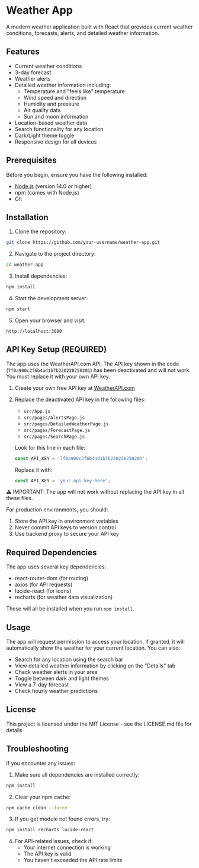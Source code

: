 # Weather App

A modern weather application built with React that provides current weather conditions, forecasts, alerts, and detailed weather information.

## Features

- Current weather conditions
- 3-day forecast
- Weather alerts
- Detailed weather information including:
  - Temperature and "feels like" temperature
  - Wind speed and direction
  - Humidity and pressure
  - Air quality data
  - Sun and moon information
- Location-based weather data
- Search functionality for any location
- Dark/Light theme toggle
- Responsive design for all devices

## Prerequisites

Before you begin, ensure you have the following installed:
- [Node.js](https://nodejs.org/) (version 14.0 or higher)
- npm (comes with Node.js)
- Git

## Installation

1. Clone the repository:
```bash
git clone https://github.com/your-username/weather-app.git
```

2. Navigate to the project directory:
```bash
cd weather-app
```

3. Install dependencies:
```bash
npm install
```

4. Start the development server:
```bash
npm start
```

5. Open your browser and visit:
```
http://localhost:3000
```

## API Key Setup (REQUIRED)

The app uses the WeatherAPI.com API. The API key shown in the code (`7f0a900c2f6b4ad1b7b220228250201`) has been deactivated and will not work. You must replace it with your own API key.

1. Create your own free API key at [WeatherAPI.com](https://www.weatherapi.com/)

2. Replace the deactivated API key in the following files:
   - `src/App.js`
   - `src/pages/AlertsPage.js`
   - `src/pages/DetailedWeatherPage.js`
   - `src/pages/ForecastPage.js`
   - `src/pages/SearchPage.js`

   Look for this line in each file:
   ```javascript
   const API_KEY = '7f0a900c2f6b4ad1b7b220228250201';
   ```
   Replace it with:
   ```javascript
   const API_KEY = 'your-api-key-here';
   ```

⚠️ IMPORTANT: The app will not work without replacing the API key in all these files.

For production environments, you should:
1. Store the API key in environment variables
2. Never commit API keys to version control
3. Use backend proxy to secure your API key

## Required Dependencies

The app uses several key dependencies:
- react-router-dom (for routing)
- axios (for API requests)
- lucide-react (for icons)
- recharts (for weather data visualization)

These will all be installed when you run `npm install`.

## Usage

The app will request permission to access your location. If granted, it will automatically show the weather for your current location. You can also:

- Search for any location using the search bar
- View detailed weather information by clicking on the "Details" tab
- Check weather alerts in your area
- Toggle between dark and light themes
- View a 7-day forecast
- Check hourly weather predictions

## License

This project is licensed under the MIT License - see the LICENSE.md file for details

## Troubleshooting

If you encounter any issues:

1. Make sure all dependencies are installed correctly:
```bash
npm install
```

2. Clear your npm cache:
```bash
npm cache clean --force
```

3. If you get module not found errors, try:
```bash
npm install recharts lucide-react
```

4. For API-related issues, check if:
   - Your internet connection is working
   - The API key is valid
   - You haven't exceeded the API rate limits
